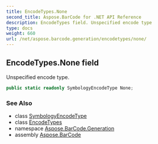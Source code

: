 ```yaml
---
title: EncodeTypes.None
second_title: Aspose.BarCode for .NET API Reference
description: EncodeTypes field. Unspecified encode type
type: docs
weight: 660
url: /net/aspose.barcode.generation/encodetypes/none/
---
```

## EncodeTypes.None field

Unspecified encode type.

```csharp
public static readonly SymbologyEncodeType None;
```

### See Also

* class [SymbologyEncodeType](../../symbologyencodetype/)
* class [EncodeTypes](../)
* namespace [Aspose.BarCode.Generation](../../../aspose.barcode.generation/)
* assembly [Aspose.BarCode](../../../)



